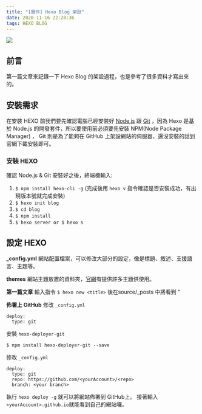 ```yaml
---
title: "[實作] Hexo Blog 架設"
date: 2020-11-16 22:28:36
tags: HEXO BLOG
---
```

![](https://i.imgur.com/R7CmRjE.jpg)
## 前言
第一篇文章來記錄一下 Hexo Blog 的架設過程，也是參考了很多資料才寫出來的。

## 安裝需求
<!-- more -->
在安裝 HEXO 前我們要先確認電腦已經安裝好 [Node.js](https://nodejs.org/en/) 跟 [Git](https://git-scm.com/) ，因為 Hexo 是基於 Node.js 的開發套件，所以要使用前必須要先安裝 NPM(Node Package Manager) ， Git 則是為了能夠在 GitHub 上架設網站的伺服器，還沒安裝的話到官網下載安裝即可。

### 安裝 HEXO
確認 Node.js & Git 安裝好之後，終端機輸入:
1. `$ npm install hexo-cli -g` (完成後用 `hexo v` 指令確認是否安裝成功，有出現版本號就完成安裝)
2. `$ hexo init blog`
3. `$ cd blog`
4. `$ npm install`
5. `$ hexo server or $ hexo s`

## 設定 HEXO
**_config.yml**
網站配置檔案，可以修改大部分的設定，像是標題、敘述、支援語言、主題等。

**themes**
網站主題放置的資料夾，[官網](https://hexo.io/themes/)有提供許多主題供使用。

**第一篇文章**
輸入指令 `$ hexo new <title>` 後在source/_posts 中將看到 “

**佈署上 GitHub**
修改 `_config.yml`
```
deploy:
  type: git
```
安裝 `hexo-deployer-git`
```
$ npm install hexo-deployer-git --save
```

修改 `_config.yml`

```
deploy:
  type: git
  repo: https://github.com/<yourAccount>/<repo>
  branch: <your branch>
```


執行 `hexo deploy -g` 就可以將網站佈署到 GitHub上。
接著輸入 `<yourAccount>.github.io`就能看到自己的網站囉。